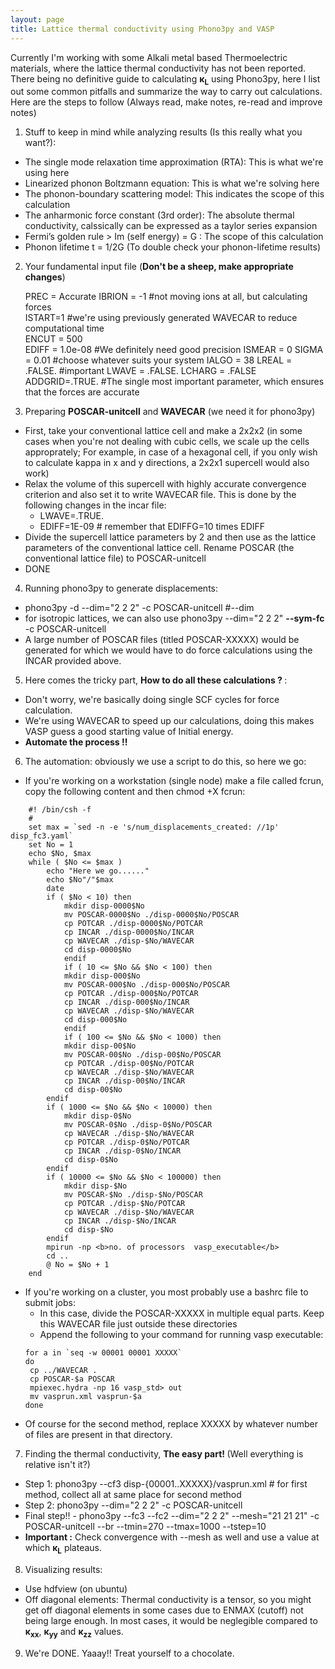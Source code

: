 ```yaml
---
layout: page
title: Lattice thermal conductivity using Phono3py and VASP
---
```

Currently I'm working with some Alkali metal based Thermoelectric materials, where the lattice thermal conductivity has not been
reported. There being no definitive guide to calculating <b>&kappa;<sub>L</sub></b> using Phono3py, here I list out some common       pitfalls and summarize the way to carry out calculations. Here are the steps to follow (Always read, make notes, re-read and improve notes)

1. Stuff to keep in mind while analyzing results (Is this really what you want?):

- The single mode relaxation time approximation (RTA): This is what we're using here
- Linearized phonon Boltzmann equation: This is what we're solving here
- The phonon-boundary scattering model: This indicates the scope of this calculation
- The anharmonic force constant (3rd order): The absolute thermal conductivity, calssically can be expressed as a taylor series expansion
- Fermi’s golden rule > Im (self energy) = G : The scope of this calculation
- Phonon lifetime t = 1/2G (To double check your phonon-lifetime results)<br>

2. Your fundamental input file (<b>Don't be a sheep, make appropriate changes</b>) 

    PREC = Accurate 
    IBRION = -1  #not moving ions at all, but calculating forces  
    ISTART=1 #we're using previously generated WAVECAR to reduce computational time  
    ENCUT = 500   
    EDIFF = 1.0e-08 #We definitely need good precision 
    ISMEAR = 0 
    SIGMA = 0.01 #choose whatever suits your system 
    IALGO = 38 
    LREAL = .FALSE. #important 
    LWAVE = .FALSE. 
    LCHARG = .FALSE 
    ADDGRID=.TRUE. #The single most important parameter, which ensures that the forces are accurate 

3. Preparing <b>POSCAR-unitcell</b> and <b>WAVECAR</b> (we need it for phono3py)

- First, take your conventional lattice cell and make a 2x2x2 (in some cases when you're not dealing with cubic cells, we scale up the cells approprately; For example, in case of a hexagonal cell, if you only wish to calculate kappa in x and y directions, a 2x2x1 supercell would also work)
- Relax the volume of this supercell with highly accurate convergence criterion and also set it to write WAVECAR file. This is done by the following changes in the incar file:
    - LWAVE=.TRUE.
    - EDIFF=1E-09 # remember that EDIFFG=10 times EDIFF
- Divide the supercell lattice parameters by 2 and then use as the lattice parameters of the conventional lattice cell. Rename POSCAR (the conventional lattice file) to POSCAR-unitcell
- DONE<br>

4. Running phono3py to generate displacements:

- phono3py -d --dim="2 2 2" -c POSCAR-unitcell #--dim
- for isotropic lattices, we can also use phono3py --dim="2 2 2" <b>--sym-fc</b> -c POSCAR-unitcell
- A large number of POSCAR files (titled POSCAR-XXXXX) would be generated for which we would have to do force calculations using the INCAR provided above. <br>

5. Here comes the tricky part, <b> How to do all these calculations ? </b>:

- Don't worry, we're basically doing single SCF cycles for force calculation.
- We're using WAVECAR to speed up our calculations, doing this makes VASP guess a good starting value of Initial energy.
- <b>Automate the process !!</b><br>

6. The automation: obviously we use a script to do this, so here we go:

- If you're working on a workstation (single node) make a file called fcrun, copy the following content and then chmod +X fcrun:<br>
``` 
    #! /bin/csh -f 
    # 
    set max = `sed -n -e 's/num_displacements_created: //1p' disp_fc3.yaml` 
    set No = 1 
    echo $No, $max 
    while ( $No <= $max ) 
        echo "Here we go......" 
        echo $No"/"$max 
        date 
        if ( $No < 10) then 
            mkdir disp-0000$No
            mv POSCAR-0000$No ./disp-0000$No/POSCAR
            cp POTCAR ./disp-0000$No/POTCAR
            cp INCAR ./disp-0000$No/INCAR
            cp WAVECAR ./disp-$No/WAVECAR
            cd disp-0000$No
            endif
            if ( 10 <= $No && $No < 100) then
            mkdir disp-000$No
            mv POSCAR-000$No ./disp-000$No/POSCAR
            cp POTCAR ./disp-000$No/POTCAR
            cp INCAR ./disp-000$No/INCAR
            cp WAVECAR ./disp-$No/WAVECAR
            cd disp-000$No
            endif
            if ( 100 <= $No && $No < 1000) then
            mkdir disp-00$No
            mv POSCAR-00$No ./disp-00$No/POSCAR
            cp POTCAR ./disp-00$No/POTCAR
            cp WAVECAR ./disp-$No/WAVECAR
            cp INCAR ./disp-00$No/INCAR
            cd disp-00$No
        endif
        if ( 1000 <= $No && $No < 10000) then
            mkdir disp-0$No
            mv POSCAR-0$No ./disp-0$No/POSCAR
            cp WAVECAR ./disp-$No/WAVECAR
            cp POTCAR ./disp-0$No/POTCAR
            cp INCAR ./disp-0$No/INCAR
            cd disp-0$No
        endif
        if ( 10000 <= $No && $No < 100000) then
            mkdir disp-$No
            mv POSCAR-$No ./disp-$No/POSCAR
            cp POTCAR ./disp-$No/POTCAR
            cp WAVECAR ./disp-$No/WAVECAR
            cp INCAR ./disp-$No/INCAR
            cd disp-$No
        endif
        mpirun -np <b>no. of processors  vasp_executable</b>
        cd ..
        @ No = $No + 1
    end
```
- If you're working on a cluster, you most probably use a bashrc file to submit jobs:
    - In this case, divide the POSCAR-XXXXX in multiple equal parts. Keep this WAVECAR file just outside these directories
    - Append the following to your command for running vasp executable:
    ```
    for a in `seq -w 00001 00001 XXXXX`
    do 
     cp ../WAVECAR .
     cp POSCAR-$a POSCAR
     mpiexec.hydra -np 16 vasp_std> out
     mv vasprun.xml vasprun-$a
    done
    ```
- Of course for the second method, replace XXXXX by whatever number of files are present in that directory.<br>

7. Finding the thermal conductivity, <b> The easy part! </b>  (Well everything is relative isn't it?)

- Step 1: phono3py --cf3 disp-{00001..XXXXX}/vasprun.xml # for first method, collect all at same place for second method
 - Step 2: phono3py --dim="2 2 2" -c POSCAR-unitcell
 - Final step!! - phono3py --fc3 --fc2 --dim="2 2 2" --mesh="21 21 21" -c POSCAR-unitcell --br  --tmin=270 --tmax=1000 --tstep=10
 - <b>Important :</b> Check convergence with --mesh as well and use a value at which <b>&kappa;<sub>L</sub></b> plateaus.<br>
 
8. Visualizing results:

- Use hdfview (on ubuntu)
 - Off diagonal elements: Thermal conductivity is a tensor, so you might get off diagonal elements in some cases due to ENMAX (cutoff) not being large enough. In most cases, it would be neglegible compared to <b>&kappa;<sub>xx</sub></b>, <b>&kappa;<sub>yy</sub></b> and <b>&kappa;<sub>zz</sub></b> values.<br>
 
9. We're DONE. Yaaay!! Treat yourself to a chocolate.
